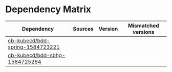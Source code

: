 # Dependency Matrix

Dependency | Sources | Version | Mismatched versions
---------- | ------- | ------- | -------------------
[cb-kubecd/bdd-spring-1584723221](https://github.com/cb-kubecd/bdd-spring-1584723221.git) |  | []() | 
[cb-kubecd/bdd-sbhg-1584725264](https://github.com/cb-kubecd/bdd-sbhg-1584725264.git) |  | []() | 

